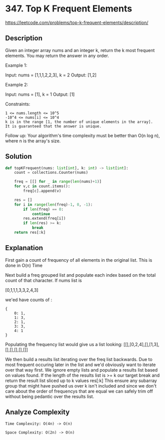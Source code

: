 # 347. Top K Frequent Elements
https://leetcode.com/problems/top-k-frequent-elements/description/

## Description
Given an integer array nums and an integer k, return the k most frequent elements. You may return the answer in any order.

 

Example 1:

Input: nums = [1,1,1,2,2,3], k = 2
Output: [1,2]

Example 2:

Input: nums = [1], k = 1
Output: [1]

 

Constraints:

    1 <= nums.length <= 10^5
    -10^4 <= nums[i] <= 10^4
    k is in the range [1, the number of unique elements in the array].
    It is guaranteed that the answer is unique.

 

Follow up: Your algorithm's time complexity must be better than O(n log n), where n is the array's size.



## Solution

```python
def topKFrequent(nums: list[int], k: int) -> list[int]:
    count = collections.Counter(nums)

    freq = [[] for _ in range(len(nums)+1)]
    for v,c in count.items():
        freq[c].append(v)

    res = []
    for i in range(len(freq)-1, 0, -1):
        if len(freq) == 0:
            continue
        res.extend(freq[i])
        if len(res) >= k:
            break
    return res[:k]
```
## Explanation

First gain a count of frequency of all elements in the original list.  This is done in O(n) Time

Next build a freq grouped list and populate each index based on the total count of that character.
If nums list is 

[0,1,1,1,3,3,2,4,3]

we'ed have counts of :
```
{
    0: 1,
    1: 3,
    2: 1,
    3: 3,
    4: 1
}
```
Populating the frequency list would give us a list looking:
[[],[0,2,4],[],[1,3],[],[],[],[],[]]

We then build a results list iterating over the freq list backwards.  Due to most frequent occuring later in the list and we'd obviously want to iterate over that way first.  We ignore empty lists and populate a results list based on values found.  If the length of the results list is >= k our target break and return the result list sliced up to k values res[:k]  This ensure any subarray group that might have pushed us over k isn't included and since we don't care about the order of frequencys that are equal we can safely trim off without being pedantic over the results list.

## Analyze Complexity

```
Time Complexity: O(4n) -> O(n)

Space Complexity: O(2n) -> O(n)